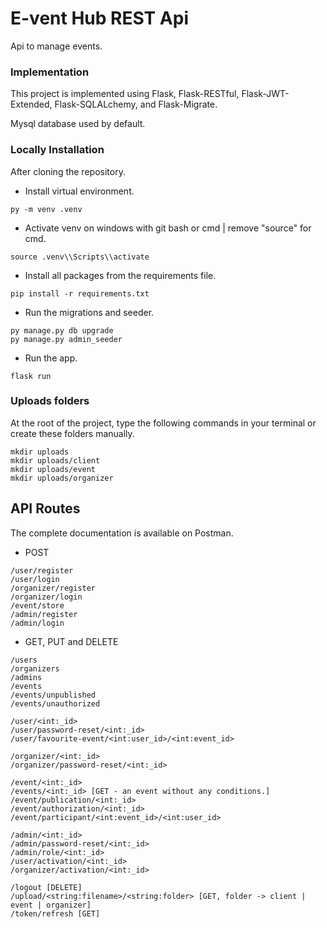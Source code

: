 # E-vent Hub REST Api

Api to manage events.

### Implementation

This project is implemented using Flask, Flask-RESTful, Flask-JWT-Extended, Flask-SQLALchemy, and Flask-Migrate.

Mysql database used by default.

### Locally Installation

After cloning the repository.

- Install virtual environment.

```
py -m venv .venv
```

- Activate venv on windows with git bash or cmd | remove "source" for cmd.

```
source .venv\\Scripts\\activate
```

- Install all packages from the requirements file.

```
pip install -r requirements.txt
```

- Run the migrations and seeder.

```
py manage.py db upgrade
py manage.py admin_seeder
```

- Run the app.

```
flask run
```

### Uploads folders

At the root of the project, type the following commands in your terminal or create these folders manually.

```
mkdir uploads
mkdir uploads/client
mkdir uploads/event
mkdir uploads/organizer
```

## API Routes

The complete documentation is available on Postman.

- POST

```
/user/register
/user/login
/organizer/register
/organizer/login
/event/store
/admin/register
/admin/login
```

- GET, PUT and DELETE

```
/users
/organizers
/admins
/events
/events/unpublished
/events/unauthorized

/user/<int:_id>
/user/password-reset/<int:_id>
/user/favourite-event/<int:user_id>/<int:event_id>

/organizer/<int:_id>
/organizer/password-reset/<int:_id>

/event/<int:_id>
/events/<int:_id> [GET - an event without any conditions.]
/event/publication/<int:_id>
/event/authorization/<int:_id>
/event/participant/<int:event_id>/<int:user_id>

/admin/<int:_id>
/admin/password-reset/<int:_id>
/admin/role/<int:_id>
/user/activation/<int:_id>
/organizer/activation/<int:_id>

/logout [DELETE]
/upload/<string:filename>/<string:folder> [GET, folder -> client | event | organizer]
/token/refresh [GET]
```
